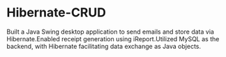 # Hibernate-CRUD
Built a Java Swing desktop application to send emails and store data via Hibernate.Enabled receipt generation using iReport.Utilized MySQL as the backend, with Hibernate  facilitating data exchange as Java objects.

